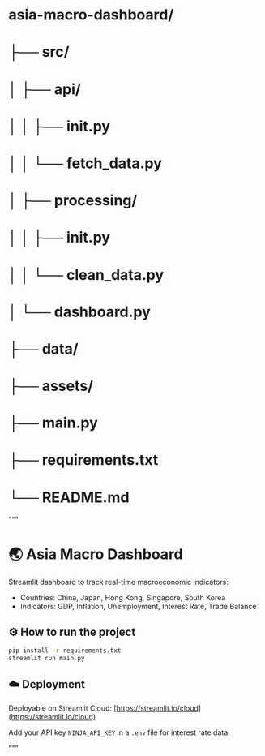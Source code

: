 
# asia-macro-dashboard/
# ├── src/
# │   ├── api/
# │   │   ├── __init__.py
# │   │   └── fetch_data.py
# │   ├── processing/
# │   │   ├── __init__.py
# │   │   └── clean_data.py
# │   └── dashboard.py
# ├── data/
# ├── assets/
# ├── main.py
# ├── requirements.txt
# └── README.md

"""
# 🌏 Asia Macro Dashboard

Streamlit dashboard to track real-time macroeconomic indicators:
- Countries: China, Japan, Hong Kong, Singapore, South Korea
- Indicators: GDP, Inflation, Unemployment, Interest Rate, Trade Balance

## ⚙️ How to run the project

```bash
pip install -r requirements.txt
streamlit run main.py
```

## ☁️ Deployment
Deployable on Streamlit Cloud: [https://streamlit.io/cloud](https://streamlit.io/cloud)

Add your API key `NINJA_API_KEY` in a `.env` file for interest rate data.

"""
